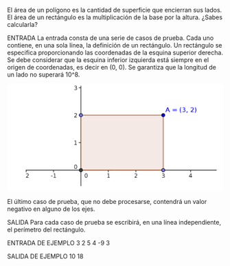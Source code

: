 El área de un polígono es la cantidad de superficie que encierran sus lados. El área de un rectángulo es la multiplicación de la base por la altura. ¿Sabes calcularla?

ENTRADA
La entrada consta de una serie de casos de prueba. Cada uno contiene, en una sola línea, la definición de un rectángulo. Un rectángulo se especifica proporcionando las coordenadas de la esquina superior derecha. Se debe considerar que la esquina inferior izquierda está siempre en el origen de coordenadas, es decir en (0, 0). Se garantiza que la longitud de un lado no superará 10^8.

![Alt text](image.png)

El último caso de prueba, que no debe procesarse, contendrá un valor negativo en alguno de los ejes.

SALIDA
Para cada caso de prueba se escribirá, en una línea independiente, el perímetro del rectángulo.

ENTRADA DE EJEMPLO
3 2
5 4
-9 3

SALIDA DE EJEMPLO
10
18
